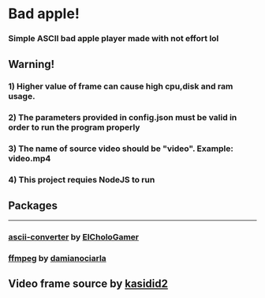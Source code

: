 # Bad apple! 

### Simple ASCII bad apple player made with not effort lol
## **Warning!**
### 1) Higher value of frame can cause **high cpu,disk and ram usage**.
### 2) The parameters provided in config.json must be valid in order to run the program properly
### 3) The name of source video should be "video". Example: video.mp4
### 4) This project requies NodeJS to run
## Packages
   ---------
   ### [ascii-converter](https://www.npmjs.com/package/ascii-converter) by [ElCholoGamer](https://github.com/ElCholoGamer)
   ### [ffmpeg](https://github.com/damianociarla) by [damianociarla](https://www.npmjs.com/package/ffmpeg)
## Video frame source by [kasidid2](https://www.youtube.com/watch?v=FtutLA63Cp8)